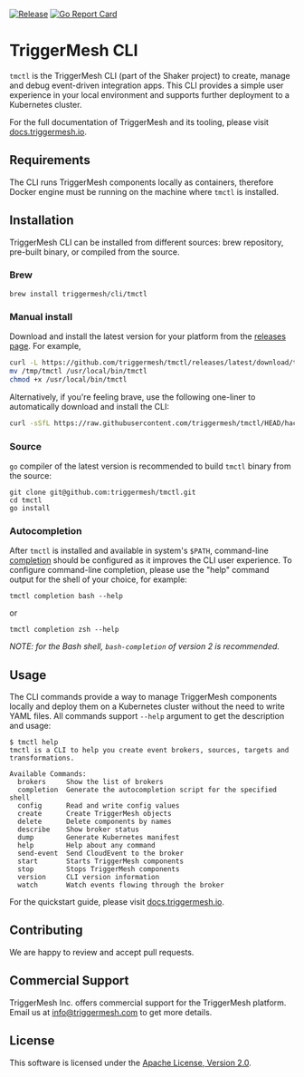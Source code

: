 [![Release](https://img.shields.io/github/v/release/triggermesh/tmctl?label=release)](https://github.com/triggermesh/tmctl/releases)
[![Go Report Card](https://goreportcard.com/badge/github.com/triggermesh/tmctl)](https://goreportcard.com/report/github.com/triggermesh/tmctl)

# TriggerMesh CLI

`tmctl` is the TriggerMesh CLI (part of the Shaker project) to create, manage and debug event-driven integration apps. This CLI provides a simple user experience in your local environment and supports further deployment to a  Kubernetes cluster.


For the full documentation of TriggerMesh and its tooling, please visit [docs.triggermesh.io](https://docs.triggermesh.io).

## Requirements

The CLI runs TriggerMesh components locally as containers, therefore Docker engine must be running on the machine where `tmctl` is installed.

## Installation

TriggerMesh CLI can be installed from different sources: brew repository, pre-built binary, or compiled from the source.

### Brew

```
brew install triggermesh/cli/tmctl
```

### Manual install

Download and install the latest version for your platform from the [releases page](https://github.com/triggermesh/tmctl/releases). For example,

```bash
curl -L https://github.com/triggermesh/tmctl/releases/latest/download/tmctl_macOS_amd64 -o /tmp/tmctl
mv /tmp/tmctl /usr/local/bin/tmctl
chmod +x /usr/local/bin/tmctl
```

Alternatively, if you're feeling brave, use the following one-liner to automatically download and install the CLI:

```bash
curl -sSfL https://raw.githubusercontent.com/triggermesh/tmctl/HEAD/hack/install.sh | sh
```

### Source

`go` compiler of the latest version is recommended to build `tmctl` binary from the source:

```
git clone git@github.com:triggermesh/tmctl.git
cd tmctl
go install
```

### Autocompletion

After `tmctl` is installed and available in system's `$PATH`, command-line [completion](https://en.wikipedia.org/wiki/Command-line_completion) should be configured as it improves the CLI user experience. To configure command-line completion, please use the "help" command output for the shell of your choice, for example:

```
tmctl completion bash --help
``` 
or

```
tmctl completion zsh --help
```

_NOTE: for the Bash shell, `bash-completion` of version *2* is recommended._

## Usage

The CLI commands provide a way to manage TriggerMesh components locally and deploy them on a Kubernetes cluster without the need to write YAML files. All commands support `--help` argument to get the description and usage:

```
$ tmctl help
tmctl is a CLI to help you create event brokers, sources, targets and transformations.

Available Commands:
  brokers     Show the list of brokers
  completion  Generate the autocompletion script for the specified shell
  config      Read and write config values
  create      Create TriggerMesh objects
  delete      Delete components by names
  describe    Show broker status
  dump        Generate Kubernetes manifest
  help        Help about any command
  send-event  Send CloudEvent to the broker
  start       Starts TriggerMesh components
  stop        Stops TriggerMesh components
  version     CLI version information
  watch       Watch events flowing through the broker
```

For the quickstart guide, please visit [docs.triggermesh.io](https://docs.triggermesh.io).

## Contributing

We are happy to review and accept pull requests.

## Commercial Support

TriggerMesh Inc. offers commercial support for the TriggerMesh platform. Email us at <info@triggermesh.com> to get more details.

## License

This software is licensed under the [Apache License, Version 2.0][asl2].

[asl2]: https://www.apache.org/licenses/LICENSE-2.0
